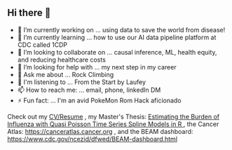 ## Hi there 👋


- 🔭 I’m currently working on ... using data to save the world from disease! 
- 🌱 I’m currently learning ... how to use our AI data pipeline platform at CDC called 1CDP
- 👯 I’m looking to collaborate on ... causal inference, ML, health equity, and reducing healthcare costs 
- 🤔 I’m looking for help with ... my next step in my career
- 💬 Ask me about ... Rock Climbing 
- 🎵 I'm listening to ... From the Start by Laufey
- 📫 How to reach me: ... email, phone, linkedIn DM
- ⚡ Fun fact: ... I'm an avid PokeMon Rom Hack aficionado 

Check out my [CV/Resume](https://github.com/jlmassey1991/CV-Resume/blob/main/resume_datascience.pdf) , 
my Master's Thesis: [Estimating the Burden of Influenza with Quasi Poisson Time Series Spline Models in R ](https://github.com/jlmassey1991/Master-s-Thesis) , 
the Cancer Atlas: https://canceratlas.cancer.org ,
and the BEAM dashboard: https://www.cdc.gov/ncezid/dfwed/BEAM-dashboard.html


